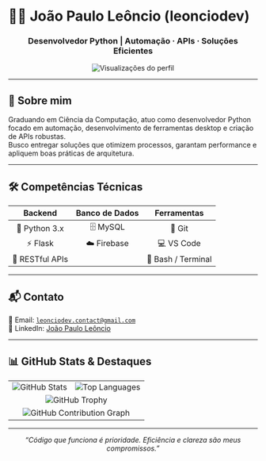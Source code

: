<p align="center">
  <h1>👨‍💻 João Paulo Leôncio (leonciodev)</h1>
  <h3 align="center">Desenvolvedor Python | Automação · APIs · Soluções Eficientes</h3>

<p align="center">
  <img src="https://komarev.com/ghpvc/?username=leonciodev&label=Visualizações&color=0e75b6&style=flat" alt="Visualizações do perfil" />
</p>


---

<p align="center">

## 🔎 Sobre mim

Graduando em Ciência da Computação, atuo como desenvolvedor Python focado em automação, desenvolvimento de ferramentas desktop e criação de APIs robustas.  
Busco entregar soluções que otimizem processos, garantam performance e apliquem boas práticas de arquitetura.

</p>

---

<p align="center">

## 🛠️ Competências Técnicas

</p>

<div align="center">

| Backend           | Banco de Dados    | Ferramentas       |
| :---------------: | :---------------: | :---------------: |
| 🐍 Python 3.x     | 🗄️ MySQL          | 🔧 Git             |
| ⚡ Flask           | ☁️ Firebase       | 💻 VS Code         |
| 🔌 RESTful APIs   |                   | 🐚 Bash / Terminal |

</div>

---

<p align="center">

## 📬 Contato

📧 Email: <code>leonciodev.contact@gmail.com</code>  
🔗 LinkedIn: [João Paulo Leôncio](https://www.linkedin.com/in/jo%C3%A3o-paulo-le%C3%B4ncio-78071627b/)

</p>

---

<p align="center">

## 📊 GitHub Stats & Destaques

<table align="center" cellpadding="10">
  <tr>
    <td align="center">
      <img src="https://github-readme-stats.vercel.app/api?username=leonciodev&show_icons=true&theme=radical&hide_border=true" alt="GitHub Stats" />
    </td>
    <td align="center">
      <img src="https://github-readme-stats.vercel.app/api/top-langs/?username=leonciodev&layout=compact&theme=radical&hide_border=true" alt="Top Languages" />
    </td>
  </tr>
  <tr>
    <td align="center" colspan="2">
      <img src="https://github-profile-trophy.vercel.app/?username=leonciodev&theme=radical&no-frame=true&no-bg=true&margin-w=15" alt="GitHub Trophy" />
    </td>
  </tr>
  <tr>
    <td align="center" colspan="2">
      <img src="https://github-readme-activity-graph.vercel.app/graph?username=leonciodev&theme=radical&hide_border=true" alt="GitHub Contribution Graph" />
    </td>
  </tr>
</table>

---

<p align="center">
  <em>“Código que funciona é prioridade. Eficiência e clareza são meus compromissos.”</em>
</p>

